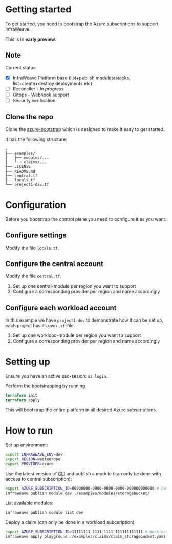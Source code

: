 
# Getting started

To get started, you need to bootstrap the Azure subscriptions to support InfraWeave.

This is in **early preview**.

## Note

Current status:

- [x] InfraWeave Platform base (list+publish modules/stacks, list+create+destroy deployments etc)
- [ ] Reconciler - *In progress*
- [ ] Gitops - Webhook support
- [ ] Security verification

## Clone the repo

Clone the [azure-bootstrap](https://github.com/infraweave-io/azure-bootstrap) which is designed to make it easy to get started.

It has the following structure:

```
.
├── examples/
|   ├── modules/...
|   └── claims/...
├── LICENSE
├── README.md
├── central.tf
├── locals.tf
└── project1-dev.tf
```

# Configuration

Before you bootstrap the control plane you need to configure it as you want.

## Configure settings

Modify the file `locals.tf`.

## Configure the central account

Modify the file `central.tf`.

1. Set up one central-module per region you want to support
1. Configure a corresponding provider per region and name accordingly

## Configure each workload account

In this example we have `project1-dev` to demonstrate how it can be set up, each project has its own `.tf`-file.

1. Set up one workload-module per region you want to support
1. Configure a corresponding provider per region and name accordingly

# Setting up

Ensure you have an active sso-sesion: `az login`.

Perform the bootstrapping by running

```tf
terraform init
terraform apply
```

This will bootstrap the entire platform in all desired Azure subscriptions.

# How to run

Set up environment:

```bash
export INFRAWEAVE_ENV=dev
export REGION=westeurope 
export PROVIDER=azure
```

Use the latest version of [CLI](https://preview.infraweave.io/getting-started/setting-up/) and publish a module (can only be done with access to central subscription):

```bash
export AZURE_SUBSCRIPTION_ID=00000000-0000-0000-0000-000000000000 # Central subscription id
infraweave publish module dev ./examples/modules/storagebucket/
```

List available modules:

```bash
infraweave publish module list dev
```

Deploy a claim (can only be done in a workload subcsription):

```bash
export AZURE_SUBSCRIPTION_ID=11111111-1111-1111-111111111111 # Workload subscription id
infraweave apply playground ./examples/claims/claim_storagebucket.yaml
```

